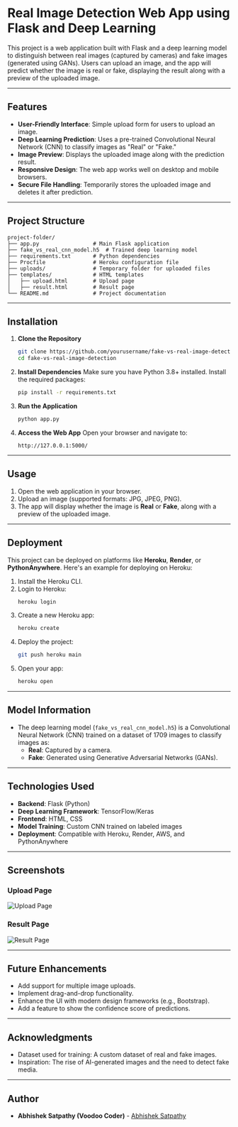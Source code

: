 # Real Image Detection Web App using Flask and Deep Learning

This project is a web application built with Flask and a deep learning model to distinguish between real images (captured by cameras) and fake images (generated using GANs). Users can upload an image, and the app will predict whether the image is real or fake, displaying the result along with a preview of the uploaded image.

---

## Features

- **User-Friendly Interface**: Simple upload form for users to upload an image.
- **Deep Learning Prediction**: Uses a pre-trained Convolutional Neural Network (CNN) to classify images as "Real" or "Fake."
- **Image Preview**: Displays the uploaded image along with the prediction result.
- **Responsive Design**: The web app works well on desktop and mobile browsers.
- **Secure File Handling**: Temporarily stores the uploaded image and deletes it after prediction.

---

## Project Structure

```
project-folder/
├── app.py                 # Main Flask application
├── fake_vs_real_cnn_model.h5  # Trained deep learning model
├── requirements.txt       # Python dependencies
├── Procfile               # Heroku configuration file
├── uploads/               # Temporary folder for uploaded files
├── templates/             # HTML templates
│   ├── upload.html        # Upload page
│   ├── result.html        # Result page
└── README.md              # Project documentation
```

---

## Installation

1. **Clone the Repository**
   ```bash
   git clone https://github.com/yourusername/fake-vs-real-image-detection.git
   cd fake-vs-real-image-detection
   ```

2. **Install Dependencies**
   Make sure you have Python 3.8+ installed. Install the required packages:
   ```bash
   pip install -r requirements.txt
   ```

3. **Run the Application**
   ```bash
   python app.py
   ```

4. **Access the Web App**
   Open your browser and navigate to:
   ```
   http://127.0.0.1:5000/
   ```

---

## Usage

1. Open the web application in your browser.
2. Upload an image (supported formats: JPG, JPEG, PNG).
3. The app will display whether the image is **Real** or **Fake**, along with a preview of the uploaded image.

---

## Deployment

This project can be deployed on platforms like **Heroku**, **Render**, or **PythonAnywhere**. Here's an example for deploying on Heroku:

1. Install the Heroku CLI.
2. Login to Heroku:
   ```bash
   heroku login
   ```
3. Create a new Heroku app:
   ```bash
   heroku create
   ```
4. Deploy the project:
   ```bash
   git push heroku main
   ```
5. Open your app:
   ```bash
   heroku open
   ```

---

## Model Information

- The deep learning model (`fake_vs_real_cnn_model.h5`) is a Convolutional Neural Network (CNN) trained on a dataset of 1709 images to classify images as:
  - **Real**: Captured by a camera.
  - **Fake**: Generated using Generative Adversarial Networks (GANs).

---

## Technologies Used

- **Backend**: Flask (Python)
- **Deep Learning Framework**: TensorFlow/Keras
- **Frontend**: HTML, CSS
- **Model Training**: Custom CNN trained on labeled images
- **Deployment**: Compatible with Heroku, Render, AWS, and PythonAnywhere

---

## Screenshots

### Upload Page
![Upload Page](https://ibb.co/S4Wf6LQF)

### Result Page
![Result Page](https://ibb.co/3Ym8mL57)

---

## Future Enhancements

- Add support for multiple image uploads.
- Implement drag-and-drop functionality.
- Enhance the UI with modern design frameworks (e.g., Bootstrap).
- Add a feature to show the confidence score of predictions.

---

## Acknowledgments

- Dataset used for training: A custom dataset of real and fake images.
- Inspiration: The rise of AI-generated images and the need to detect fake media.

---

## Author

- **Abhishek Satpathy (Voodoo Coder)** - [Abhishek Satpathy](https://github.com/codersattu)


